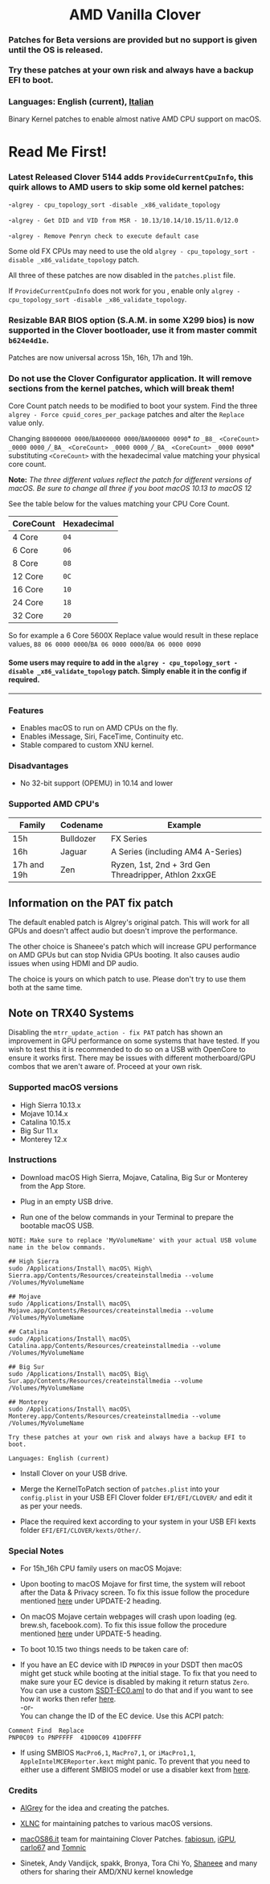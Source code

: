 <span align="center">

<h1>AMD Vanilla Clover</h1>

</span>


### Patches for Beta versions are provided but no support is given until the OS is released. <br /><br />Try these patches at your own risk and always have a backup EFI to boot.



### Languages: English (current), [Italian](README_IT.md)



Binary Kernel patches to enable almost native AMD CPU support on macOS.



# Read Me First!

### Latest Released Clover 5144 adds `ProvideCurrentCpuInfo`, this quirk allows to AMD users to skip some old kernel patches:
-`algrey - cpu_topology_sort -disable _x86_validate_topology`

-`algrey - Get DID and VID from MSR - 10.13/10.14/10.15/11.0/12.0`

-`algrey - Remove Penryn check to execute default case`

Some old FX CPUs may need to use the old `algrey - cpu_topology_sort -disable _x86_validate_topology` patch.

All three of these patches are now disabled in the `patches.plist` file.

If `ProvideCurrentCpuInfo` does not work for you , enable only `algrey - cpu_topology_sort -disable _x86_validate_topology`.

### Resizable BAR BIOS option (S.A.M. in some X299 bios) is now supported in the Clover bootloader, use it from master commit `b624e4d1e`.

Patches are now universal across 15h, 16h, 17h and 19h.

### Do not use the Clover Configurator application. It will remove sections from the kernel patches, which will break them!


Core Count patch needs to be modified to boot your system. Find the three `algrey - Force cpuid_cores_per_package` patches and alter the `Replace` value only.

Changing `B8000000 0000`/`BA000000 0000`/`BA000000 0090`* _to_ `_B8_ <CoreCount> _0000 0000_`_/_`_BA_ <CoreCount> _0000 0000_`_/_`_BA_ <CoreCount> _0000 0090`* substituting `<CoreCount>` with the hexadecimal value matching your physical core count.

****Note:**** *_The three different values reflect the patch for different versions of macOS. Be sure to change all three if you boot macOS 10.13 to macOS 12_*

See the table below for the values matching your CPU Core Count.

| CoreCount | Hexadecimal|
|--------|---------|
|   4 Core  | `04` |
|   6 Core  | `06` |
|   8 Core  | `08` |
|   12 Core | `0C` |
|   16 Core | `10` |
|   24 Core | `18` |
|   32 Core | `20` |


So for example a 6 Core 5600X Replace value would result in these replace values, `B8 06 0000 0000`/`BA 06 0000 0000`/`BA 06 0000 0090`

#### Some users may require to add in the `algrey - cpu_topology_sort -disable _x86_validate_topology` patch. Simply enable it in the config if required.
___


### Features
- Enables macOS to run on AMD CPUs on the fly.
- Enables iMessage, Siri, FaceTime, Continuity etc.
- Stable compared to custom XNU kernel.

### Disadvantages
- No 32-bit support (OPEMU) in 10.14 and lower


### Supported AMD CPU's
| Family | Codename| Example |
|--------|---------|----------|
| 15h  | Bulldozer | FX Series|
| 16h  | Jaguar | A Series (including AM4 A-Series) |
| 17h and 19h | Zen | Ryzen, 1st, 2nd + 3rd Gen Threadripper, Athlon 2xxGE |<br />

## Information on the PAT fix patch
The default enabled patch is Algrey's original patch. This will work for all GPUs and doesn't affect audio but doesn't improve the performance.

The other choice is Shaneee's patch which will increase GPU performance on AMD GPUs but can stop Nvidia GPUs booting. It also causes audio issues when using HDMI and DP audio.

The choice is yours on which patch to use. Please don't try to use them both at the same time.

## Note on TRX40 Systems
Disabling the `mtrr_update_action - fix PAT` patch has shown an improvement in GPU performance on some systems that have tested. If you wish to test this it is recommended to do so on a USB with OpenCore to ensure it works first. There may be issues with different motherboard/GPU combos that we aren't aware of. Proceed at your own risk.

### Supported macOS versions
- High Sierra 10.13.x
- Mojave 10.14.x
- Catalina 10.15.x
- Big Sur 11.x
- Monterey 12.x

### Instructions
- Download macOS High Sierra, Mojave, Catalina, Big Sur or Monterey from the App Store.

- Plug in an empty USB drive.

- Run one of the below commands in your Terminal to prepare the bootable macOS USB.

```
NOTE: Make sure to replace 'MyVolumeName' with your actual USB volume name in the below commands.

## High Sierra
sudo /Applications/Install\ macOS\ High\ Sierra.app/Contents/Resources/createinstallmedia --volume /Volumes/MyVolumeName

## Mojave
sudo /Applications/Install\ macOS\ Mojave.app/Contents/Resources/createinstallmedia --volume /Volumes/MyVolumeName

## Catalina
sudo /Applications/Install\ macOS\ Catalina.app/Contents/Resources/createinstallmedia --volume /Volumes/MyVolumeName

## Big Sur
sudo /Applications/Install\ macOS\ Big\ Sur.app/Contents/Resources/createinstallmedia --volume /Volumes/MyVolumeName

## Monterey
sudo /Applications/Install\ macOS\ Monterey.app/Contents/Resources/createinstallmedia --volume /Volumes/MyVolumeName

Try these patches at your own risk and always have a backup EFI to boot.

Languages: English (current)
```
- Install Clover on your USB drive.

- Merge the KernelToPatch section of `patches.plist` into your `config.plist` in your USB EFI Clover folder `EFI/EFI/CLOVER/` and edit it as per your needs.

- Place the required kext according to your system in your USB EFI kexts folder `EFI/EFI/CLOVER/kexts/Other/`.

### Special Notes
- For 15h_16h CPU family users on macOS Mojave:

- Upon booting to macOS Mojave for first time, the system will reboot after the Data & Privacy screen. To fix this issue follow the procedure mentioned [here](https://www.insanelymac.com/forum/topic/335877-amd-mojave-kernel-development-and-testing/?do=findComment&comment=2658085) under UPDATE-2 heading.

- On macOS Mojave certain webpages will crash upon loading (eg. brew.sh, facebook.com). To fix this issue follow the procedure mentioned [here](https://www.insanelymac.com/forum/topic/335877-amd-mojave-kernel-development-and-testing/?do=findComment&comment=2661857) under UPDATE-5 heading.

- To boot 10.15 two things needs to be taken care of:

- If you have an EC device with ID `PNP0C09` in your DSDT then macOS might get stuck while booting at the initial stage. To fix that you need to make sure your EC device is disabled by making it return status `Zero`. You can use a custom [SSDT-EC0.aml](./Extra/SSDT-EC0.aml) to do that and if you want to see how it works then refer [here](https://github.com/acidanthera/OpenCorePkg/blob/5e020bb06b33f12fa8b404cc3d1effaa5fbc00ea/Docs/AcpiSamples/SSDT-EC.dsl#L33). <br> -or- <br> You can change the ID of the EC device. Use this ACPI patch:

```
Comment Find  Replace
PNP0C09 to PNPFFFF  41D00C09 41D0FFFF
```
- If using SMBIOS `MacPro6,1`, `MacPro7,1`, or `iMacPro1,1`, `AppleIntelMCEReporter.kext` might panic. To prevent that you need to either use a different SMBIOS model or use a disabler kext from [here](./Extra/).

### Credits
- [AlGrey](https://github.com/AlGreyy) for the idea and creating the patches.

- [XLNC](https://github.com/XLNCs) for maintaining patches to various macOS versions.

- [macOS86.it](https://www.macos86.it) team for maintaining Clover Patches. [fabiosun](https://www.macos86.it/profile/13-fabiosun), [iGPU](https://www.macos86.it/profile/1303-igpu), [carlo67](https://www.macos86.it/profile/17-carlo_67) and [Tomnic](https://www.macos86.it/profile/69-tomnic)

- Sinetek, Andy Vandijck, spakk, Bronya, Tora Chi Yo, [Shaneee](https://github.com/Shaneee) and many others for sharing their AMD/XNU kernel knowledge
